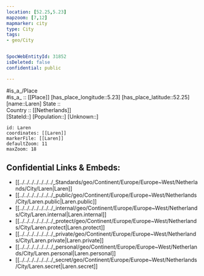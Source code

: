 ```yaml
---
location: [52.25,5.23] 
mapzoom: [7,12] 
mapmarker: city 
type: City
tags:
- geo/City


SpocWebEntityId: 31852
isDeleted: false
confidential: public

---
```

#is_a_/Place  
#is_a_ :: [[Place]] 
[has_place_longitude::5.23] 
[has_place_latitude::52.25] 
[name::Laren] 
State ::  
Country :: [[Netherlands]]  
[StateId::] 
[Population::] 
[Unknown::] 


```leaflet
id: Laren
coordinates: [[Laren]] 
markerFile: [[Laren]] 
defaultZoom: 11 
maxZoom: 18
```


## Confidential Links & Embeds: 
- [[../../../../../../../_Standards/geo/Continent/Europe/Europe~West/Netherlands/City/Laren|Laren]] 
- [[../../../../../../../_public/geo/Continent/Europe/Europe~West/Netherlands/City/Laren.public|Laren.public]] 
- [[../../../../../../../_internal/geo/Continent/Europe/Europe~West/Netherlands/City/Laren.internal|Laren.internal]] 
- [[../../../../../../../_protect/geo/Continent/Europe/Europe~West/Netherlands/City/Laren.protect|Laren.protect]] 
- [[../../../../../../../_private/geo/Continent/Europe/Europe~West/Netherlands/City/Laren.private|Laren.private]] 
- [[../../../../../../../_personal/geo/Continent/Europe/Europe~West/Netherlands/City/Laren.personal|Laren.personal]] 
- [[../../../../../../../_secret/geo/Continent/Europe/Europe~West/Netherlands/City/Laren.secret|Laren.secret]] 
